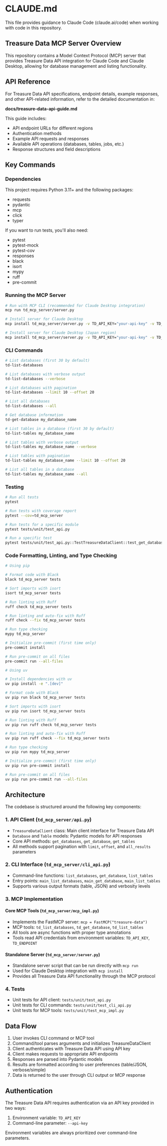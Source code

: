 # CLAUDE.md

This file provides guidance to Claude Code (claude.ai/code) when working with code in this repository.

## Treasure Data MCP Server Overview

This repository contains a Model Context Protocol (MCP) server that provides Treasure Data API integration for Claude Code and Claude Desktop, allowing for database management and listing functionality.

## API Reference

For Treasure Data API specifications, endpoint details, example responses, and other API-related information, refer to the detailed documentation in:

**docs/treasure-data-api-guide.md**

This guide includes:
- API endpoint URLs for different regions
- Authentication methods
- Example API requests and responses
- Available API operations (databases, tables, jobs, etc.)
- Response structures and field descriptions

## Key Commands

### Dependencies

This project requires Python 3.11+ and the following packages:
- requests
- pydantic
- mcp
- click
- typer

If you want to run tests, you'll also need:
- pytest
- pytest-mock
- pytest-cov
- responses
- black
- isort
- mypy
- ruff
- pre-commit

### Running the MCP Server

```bash
# Run with MCP CLI (recommended for Claude Desktop integration)
mcp run td_mcp_server/server.py

# Install server for Claude Desktop
mcp install td_mcp_server/server.py -v TD_API_KEY="your-api-key" -v TD_ENDPOINT="api.treasuredata.com"

# Install server for Claude Desktop (Japan region)
mcp install td_mcp_server/server.py -v TD_API_KEY="your-api-key" -v TD_ENDPOINT="api.treasuredata.co.jp"
```

### CLI Commands

```bash
# List databases (first 30 by default)
td-list-databases

# List databases with verbose output
td-list-databases --verbose

# List databases with pagination
td-list-databases --limit 10 --offset 20

# List all databases
td-list-databases --all

# Get database information
td-get-database my_database_name

# List tables in a database (first 30 by default)
td-list-tables my_database_name

# List tables with verbose output
td-list-tables my_database_name --verbose

# List tables with pagination
td-list-tables my_database_name --limit 10 --offset 20

# List all tables in a database
td-list-tables my_database_name --all
```

### Testing

```bash
# Run all tests
pytest

# Run tests with coverage report
pytest --cov=td_mcp_server

# Run tests for a specific module
pytest tests/unit/test_api.py

# Run a specific test
pytest tests/unit/test_api.py::TestTreasureDataClient::test_get_databases
```

### Code Formatting, Linting, and Type Checking

```bash
# Using pip

# Format code with Black
black td_mcp_server tests

# Sort imports with isort
isort td_mcp_server tests

# Run linting with Ruff
ruff check td_mcp_server tests

# Run linting and auto-fix with Ruff
ruff check --fix td_mcp_server tests

# Run type checking
mypy td_mcp_server

# Initialize pre-commit (first time only)
pre-commit install

# Run pre-commit on all files
pre-commit run --all-files

# Using uv

# Install dependencies with uv
uv pip install -e ".[dev]"

# Format code with Black
uv pip run black td_mcp_server tests

# Sort imports with isort
uv pip run isort td_mcp_server tests

# Run linting with Ruff
uv pip run ruff check td_mcp_server tests

# Run linting and auto-fix with Ruff
uv pip run ruff check --fix td_mcp_server tests

# Run type checking
uv pip run mypy td_mcp_server

# Initialize pre-commit (first time only)
uv pip run pre-commit install

# Run pre-commit on all files
uv pip run pre-commit run --all-files
```

## Architecture

The codebase is structured around the following key components:

### 1. API Client (`td_mcp_server/api.py`)

- `TreasureDataClient` class: Main client interface for Treasure Data API
- `Database` and `Table` models: Pydantic models for API responses
- Core API methods: `get_databases`, `get_database`, `get_tables`
- All methods support pagination with `limit`, `offset`, and `all_results` parameters

### 2. CLI Interface (`td_mcp_server/cli_api.py`)

- Command-line functions: `list_databases`, `get_database`, `list_tables`
- Entry points: `main_list_databases`, `main_get_database`, `main_list_tables`
- Supports various output formats (table, JSON) and verbosity levels

### 3. MCP Implementation

#### Core MCP Tools (`td_mcp_server/mcp_impl.py`)
- Implements the FastMCP server: `mcp = FastMCP("treasure-data")`
- MCP tools: `td_list_databases`, `td_get_database`, `td_list_tables`
- All tools are async functions with proper type annotations
- Tools read API credentials from environment variables: `TD_API_KEY`, `TD_ENDPOINT`

#### Standalone Server (`td_mcp_server/server.py`)
- Standalone server script that can be run directly with `mcp run`
- Used for Claude Desktop integration with `mcp install`
- Provides all Treasure Data API functionality through the MCP protocol

### 4. Tests

- Unit tests for API client: `tests/unit/test_api.py`
- Unit tests for CLI commands: `tests/unit/test_cli_api.py`
- Unit tests for MCP tools: `tests/unit/test_mcp_impl.py`

## Data Flow

1. User invokes CLI command or MCP tool
2. Command/tool parses arguments and initializes TreasureDataClient
3. Client authenticates with Treasure Data API using API key
4. Client makes requests to appropriate API endpoints
5. Responses are parsed into Pydantic models
6. Results are formatted according to user preferences (table/JSON, verbose/simple)
7. Data is returned to the user through CLI output or MCP response

## Authentication

The Treasure Data API requires authentication via an API key provided in two ways:

1. Environment variable: `TD_API_KEY`
2. Command-line parameter: `--api-key`

Environment variables are always prioritized over command-line parameters.
